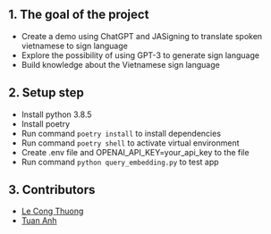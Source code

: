 ## 1. The goal of the project
* Create a demo using ChatGPT and JASigning to translate spoken vietnamese to sign language
* Explore the possibility of using GPT-3 to generate sign language
* Build knowledge about the Vietnamese sign language

## 2. Setup step
* Install python 3.8.5
* Install poetry
* Run command `poetry install` to install dependencies
* Run command `poetry shell` to activate virtual environment
* Create .env file and OPENAI_API_KEY=your_api_key to the file
* Run command `python query_embedding.py` to test app


## 3. Contributors
* [Le Cong Thuong](thuonglc@vnu.edu.vn)
* [Tuan Anh](tuananhhhm@gmail.com)

